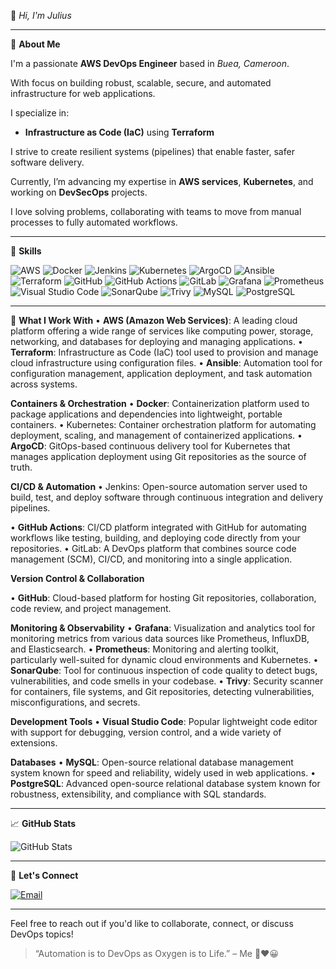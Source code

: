 👋 *Hi, I'm Julius*

---

🚀 **About Me**

I'm a passionate **AWS DevOps Engineer** based in *Buea, Cameroon*.

With focus on building robust, scalable, secure, and automated infrastructure for web applications.

I specialize in:
- **Infrastructure as Code (IaC)** using **Terraform**

I strive to create resilient systems (pipelines) that enable faster, safer software delivery.

Currently, I’m advancing my expertise in **AWS services**, **Kubernetes**, and working on **DevSecOps** projects.

I love solving problems, collaborating with teams to move from manual processes to fully automated workflows.

---
🧰 **Skills**

![AWS](https://img.shields.io/badge/-AWS-232F3E?style=flat&logo=amazon-aws&logoColor=white)
![Docker](https://img.shields.io/badge/-Docker-2496ED?style=flat&logo=docker&logoColor=white)
![Jenkins](https://img.shields.io/badge/-Jenkins-D24939?style=flat&logo=jenkins&logoColor=white)
![Kubernetes](https://img.shields.io/badge/-Kubernetes-326CE5?style=flat&logo=kubernetes&logoColor=white)
![ArgoCD](https://img.shields.io/badge/-ArgoCD-EF7B4D?style=flat&logo=argo&logoColor=white)
![Ansible](https://img.shields.io/badge/-Ansible-EE0000?style=flat&logo=ansible&logoColor=white)
![Terraform](https://img.shields.io/badge/-Terraform-623CE4?style=flat&logo=terraform&logoColor=white)
![GitHub](https://img.shields.io/badge/-GitHub-181717?style=flat&logo=github&logoColor=white)
![GitHub Actions](https://img.shields.io/badge/-GitHub%20Actions-2088FF?style=flat&logo=githubactions&logoColor=white)
![GitLab](https://img.shields.io/badge/-GitLab-FC6D26?style=flat&logo=gitlab&logoColor=white)
![Grafana](https://img.shields.io/badge/-Grafana-F46800?style=flat&logo=grafana&logoColor=white)
![Prometheus](https://img.shields.io/badge/-Prometheus-E6522C?logo=prometheus&logoColor=white&style=flat)
![Visual Studio Code](https://img.shields.io/badge/-VS%20Code-007ACC?style=flat&logo=visual-studio-code&logoColor=white)
![SonarQube](https://img.shields.io/badge/-SonarQube-4E9BCD?style=flat&logo=sonarqube&logoColor=white)
![Trivy](https://img.shields.io/badge/-Trivy-0F172A?style=flat&logo=aqua&logoColor=white)
![MySQL](https://img.shields.io/badge/-MySQL-4479A1?style=flat&logo=mysql&logoColor=white)
![PostgreSQL](https://img.shields.io/badge/-PostgreSQL-336791?style=flat&logo=postgresql&logoColor=white)

---

🔧 **What I Work With**
	•	 **AWS (Amazon Web Services)**: A leading cloud platform offering a wide range of services like computing power, storage, networking, and databases for deploying and managing applications.
	•	 **Terraform**: Infrastructure as Code (IaC) tool used to provision and manage cloud infrastructure using configuration files.
	•	 **Ansible**: Automation tool for configuration management, application deployment, and task automation across systems.

**Containers & Orchestration**
	•	 **Docker**: Containerization platform used to package applications and dependencies into lightweight, portable containers.
	•	 Kubernetes: Container orchestration platform for automating deployment, scaling, and management of containerized applications.
	•	 **ArgoCD**: GitOps-based continuous delivery tool for Kubernetes that manages application deployment using Git repositories as the source of truth.

**CI/CD & Automation**
	•	 Jenkins: Open-source automation server used to build, test, and deploy software through continuous integration and delivery pipelines.

  •	 **GitHub Actions**: CI/CD platform integrated with GitHub for automating workflows like testing, building, and deploying code directly from your repositories.
	•	 GitLab: A DevOps platform that combines source code management (SCM), CI/CD, and monitoring into a single application.

**Version Control & Collaboration**
	
  •	 **GitHub**: Cloud-based platform for hosting Git repositories, collaboration, code review, and project management.

**Monitoring & Observability**
	•	 **Grafana**: Visualization and analytics tool for monitoring metrics from various data sources like Prometheus, InfluxDB, and Elasticsearch.
	•	 **Prometheus**: Monitoring and alerting toolkit, particularly well-suited for dynamic cloud environments and Kubernetes.
	•	 **SonarQube**: Tool for continuous inspection of code quality to detect bugs, vulnerabilities, and code smells in your codebase.
	•	 **Trivy**: Security scanner for containers, file systems, and Git repositories, detecting vulnerabilities, misconfigurations, and secrets.

**Development Tools**
	•	 **Visual Studio Code**: Popular lightweight code editor with support for debugging, version control, and a wide variety of extensions.

**Databases**
	•	 **MySQL**: Open-source relational database management system known for speed and reliability, widely used in web applications.
	•	 **PostgreSQL**: Advanced open-source relational database system known for robustness, extensibility, and compliance with SQL standards.
  
---

📈 **GitHub Stats**

![GitHub Stats](https://github-readme-stats.vercel.app/api?username=wisdom2608&show_icons=true&theme=radical)

---

💬 **Let's Connect**

[![Email](https://img.shields.io/badge/Email-D14836?style=flat&logo=gmail&logoColor=white)](mailto:mueatech087@gmail.com)

---
Feel free to reach out if you'd like to collaborate, connect, or discuss DevOps topics!

> “Automation is to DevOps as Oxygen is to Life.” – Me 🌹❤️😀
